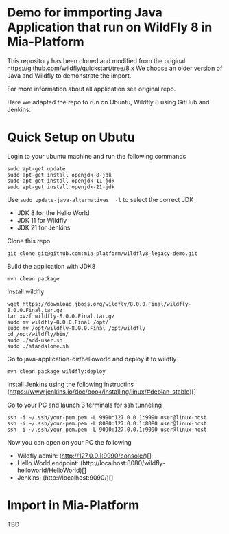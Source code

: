 Demo for immporting Java Application that run on WildFly 8 in Mia-Platform
====================

This repository has been cloned and modified from the original https://github.com/wildfly/quickstart/tree/8.x
We choose an older version of Java and Wildfly to demonstrate the import.

For more information about all application see original repo.

Here we adapted the repo to run on Ubuntu, Wildfly 8 using GitHub and Jenkins.

# Quick Setup on Ubutu

Login to your ubuntu machine and run the following commands

```
sudo apt-get update
sudo apt-get install openjdk-8-jdk
sudo apt-get install openjdk-11-jdk
sudo apt-get install openjdk-21-jdk
```

Use `sudo update-java-alternatives  -l` to select the correct JDK

- JDK 8 for the Hello World
- JDK 11 for Wildfly
- JDK 21 for Jenkins

Clone this repo

```
git clone git@github.com:mia-platform/wildfly8-legacy-demo.git
```

Build the application with JDK8

```
mvn clean package
```

Install wildfly 

```
wget https://download.jboss.org/wildfly/8.0.0.Final/wildfly-8.0.0.Final.tar.gz
tar xvzf wildfly-8.0.0.Final.tar.gz
sudo mv wildfly-8.0.0.Final /opt/
sudo mv /opt/wildfly-8.0.0.Final /opt/wildfly
cd /opt/wildfly/bin/
sudo ./add-user.sh
sudo ./standalone.sh
```

Go to java-application-dir/helloworld and deploy it to wildfly

```
mvn clean package wildfly:deploy
```

Install Jenkins using the following instructins (https://www.jenkins.io/doc/book/installing/linux/#debian-stable)[]

Go to your PC and launch 3 terminals for ssh tunneling

```
ssh -i ~/.ssh/your-pem.pem -L 9990:127.0.0.1:9990 user@linux-host
ssh -i ~/.ssh/your-pem.pem -L 8080:127.0.0.1:8080 user@linux-host
ssh -i ~/.ssh/your-pem.pem -L 9090:127.0.0.1:9090 user@linux-host
```

Now you can open on your PC the following

- Wildfly admin: (http://127.0.0.1:9990/console/)[]
- Hello World endpoint: (http://localhost:8080/wildfly-helloworld/HelloWorld)[]
- Jenkins: (http://localhost:9090/)[]

# Import in Mia-Platform

TBD
